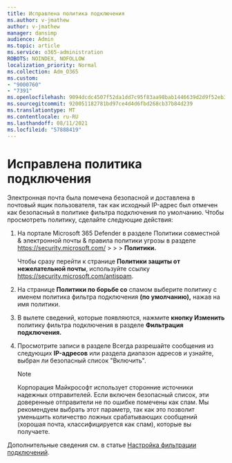 ```yaml
---
title: Исправлена политика подключения
ms.author: v-jmathew
author: v-jmathew
manager: dansimp
audience: Admin
ms.topic: article
ms.service: o365-administration
ROBOTS: NOINDEX, NOFOLLOW
localization_priority: Normal
ms.collection: Adm_O365
ms.custom:
- "9000760"
- "7391"
ms.openlocfilehash: 9094dcdc4507f52da1dd7c95f83aa98bab1446639d2d9f52eb3a7bc849dc183c
ms.sourcegitcommit: 920051182781bd97ce4d4d6fbd268cb37b84d239
ms.translationtype: MT
ms.contentlocale: ru-RU
ms.lasthandoff: 08/11/2021
ms.locfileid: "57888419"
---
```

# <a name="fix-connection-policy"></a>Исправлена политика подключения

Электронная почта была помечена безопасной и доставлена в почтовый ящик пользователя, так как исходный IP-адрес был отмечен как безопасный в политике фильтра подключения по умолчанию. Чтобы просмотреть политику, сделайте следующие действия:

1. На портале Microsoft 365 Defender в разделе Политики совместной & электронной почты & правила политики угрозы в разделе <https://security.microsoft.com/>  \>  \>  \>  **Политики.**

   Чтобы сразу перейти к странице **Политики защиты от нежелательной почты**, используйте ссылку <https://security.microsoft.com/antispam>.

2. На странице **Политики по борьбе со** спамом выберите политику с именем политика фильтра подключения **(по умолчанию),** нажав на имя политики.

3. В вылете сведений, которые появляются, нажмите **кнопку Изменить** политику фильтра подключения в разделе **Фильтрация подключения.**

4. Просмотрите записи в разделе Всегда разрешайте сообщения из следующих **IP-адресов** или раздела диапазон адресов и узнайте, выбран ли безопасный список "Включить". 

   > [!NOTE]
   > Корпорация Майкрософт использует сторонние источники надежных отправителей. Если включен безопасный список, эти доверенные отправители не по ошибке помечены как спам. Мы рекомендуем выбрать этот параметр, так как это позволит уменьшить количество ложных срабатывающих сообщений (хорошая почта, классифицируется как спам), которые вы получаете.

Дополнительные сведения см. в статье [Настройка фильтрации подключений](https://docs.microsoft.com/microsoft-365/security/office-365-security/configure-the-connection-filter-policy).

